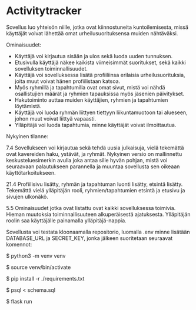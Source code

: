 # Activitytracker

Sovellus luo yhteisön niille, jotka ovat kiinnostuneita kuntoilemisesta, missä käyttäjät voivat lähettää omat urheilusuorituksensa muiden nähtäväksi.

Ominaisuudet:

* Käyttäjä voi kirjautua sisään ja ulos sekä luoda uuden tunnuksen.
* Etusivulla käyttäjä näkee kaikista viimeisimmät suoritukset, sekä kaikki sovelluksen toiminnallisuudet.
* Käyttäjä voi sovelluksessa lisätä profiiliinsa erilaisia urheilusuorituksia, joita muut voivat hänen profiilistaan katsoa.
* Myös ryhmillä ja tapahtumilla ovat omat sivut, mistä voi nähdä osallistujien määrät ja ryhmien tapauksissa myös jäsenien päivitykset.
* Hakutoiminto auttaa muiden käyttäjien, ryhmien ja tapahtumien löytämistä.
* Käyttäjä voi luoda ryhmän liittyen tiettyyn liikuntamuotoon tai alueseen, johon muut voivat liittyä vapaasti.
* Ylläpitäjä voi luoda tapahtumia, minne käyttäjät voivat ilmoittautua.

Nykyinen tilanne: 

7.4 Sovellukseen voi kirjautua sekä tehdä uusia julkaisuja, vielä tekemättä ovat kavereiden haku, ystävät, ja ryhmät. Nykyinen versio on mallinnettu keskusteluesimerkin avulla joka antaa sille hyvän pohjan, mistä voi seuraavaan palautukseen parannella ja muuntaa sovellusta sen oikeaan käyttötarkoitukseen.

21.4 Profiilisivu lisätty, ryhmän ja tapahtuman luonti lisätty, etsintä lisätty. Tekemättä vielä ylläpitäjän rooli, ryhmien/tapahtumien etsintä ja etusivu ja sivujen ulkonäkö.

5.5 Ominaisuudet jotka ovat listattu ovat kaikki sovelluksessa toimivia. Hieman muutoksia toiminnallisuuteen alkuperäisestä ajatuksesta. Ylläpitäjän roolin saa käyttäjälle painamalla ylläpitäjä-nappia.

Sovellusta voi testata kloonaamalla repositorio, luomalla .env minne lisätään DATABASE_URL ja SECRET_KEY, jonka jälkeen suoritetaan seuraavat komennot:

$ python3 -m venv venv

$ source venv/bin/activate

$ pip install -r ./requirements.txt

$ psql < schema.sql

$ flask run
